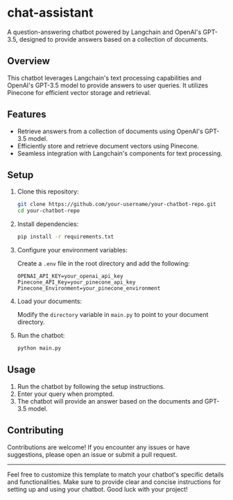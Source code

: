 # chat-assistant

A question-answering chatbot powered by Langchain and OpenAI's GPT-3.5, designed to provide answers based on a collection of documents.

## Overview

This chatbot leverages Langchain's text processing capabilities and OpenAI's GPT-3.5 model to provide answers to user queries. It utilizes Pinecone for efficient vector storage and retrieval.

## Features

- Retrieve answers from a collection of documents using OpenAI's GPT-3.5 model.
- Efficiently store and retrieve document vectors using Pinecone.
- Seamless integration with Langchain's components for text processing.

## Setup

1. Clone this repository:

   ```bash
   git clone https://github.com/your-username/your-chatbot-repo.git
   cd your-chatbot-repo
   ```

2. Install dependencies:

   ```bash
   pip install -r requirements.txt
   ```

3. Configure your environment variables:

   Create a `.env` file in the root directory and add the following:

   ```plaintext
   OPENAI_API_KEY=your_openai_api_key
   Pinecone_API_Key=your_pinecone_api_key
   Pinecone_Environment=your_pinecone_environment
   ```

4. Load your documents:

   Modify the `directory` variable in `main.py` to point to your document directory.

5. Run the chatbot:

   ```bash
   python main.py
   ```

## Usage

1. Run the chatbot by following the setup instructions.
2. Enter your query when prompted.
3. The chatbot will provide an answer based on the documents and GPT-3.5 model.

## Contributing

Contributions are welcome! If you encounter any issues or have suggestions, please open an issue or submit a pull request.

---

Feel free to customize this template to match your chatbot's specific details and functionalities. Make sure to provide clear and concise instructions for setting up and using your chatbot. Good luck with your project!